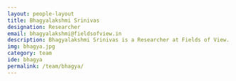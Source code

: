 ```yaml
---
layout: people-layout
title: Bhagyalakshmi Srinivas
designation: Researcher
email: bhagyalakshmi@fieldsofview.in
description: Bhagyalakshmi Srinivas is a Researcher at Fields of View. In the past she was a Field Surveyor, and she digitised maps. She is currently analysing, cleaning and collating data about slums and she has administrative duties. She is interested in learning new skills and working towards improving the conditions for the urban poor. She spends her free time playing with two naughty kids and teaching them.
img: bhagya.jpg
category: team
ide: bhagya
permalink: /team/bhagya/
---
```

